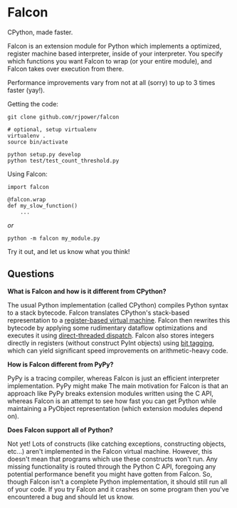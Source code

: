 Falcon
======

CPython, made faster.

Falcon is an extension module for Python which implements a optimized, register machine based interpreter,
inside of your interpreter.  You specify which functions you want Falcon to wrap (or your entire module), and
Falcon takes over execution from there.  

Performance improvements vary from not at all (sorry) to up to 3 times faster (yay!).

Getting the code:

    git clone github.com/rjpower/falcon
    
    # optional, setup virtualenv
    virtualenv .
    source bin/activate

    python setup.py develop
    python test/test_count_threshold.py

Using Falcon:
    
    import falcon
    
    @falcon.wrap
    def my_slow_function()
        ...

_or_

    python -m falcon my_module.py

Try it out, and let us know what you think!


## Questions

**What is Falcon and how is it different from CPython?**

The usual Python implementation (called CPython) compiles Python syntax to a stack bytecode. 
Falcon translates CPython's stack-based representation to a 
[register-based virtual machine](http://stackoverflow.com/questions/11120343/advantages-of-stack-based-bytecodes-or-infinite-register-machines). 
Falcon then rewrites this bytecode by applying some rudimentary dataflow optimizations and executes it using [direct-threaded dispatch](https://blog.mozilla.org/dmandelin/2008/06/03/squirrelfish/).
Falcon also stores integers directly in registers (without construct PyInt objects) using [bit tagging](http://mail.python.org/pipermail/python-dev/2004-July/046139.html), which 
can yield significant speed improvements on arithmetic-heavy code. 

**How is Falcon different from PyPy?**

PyPy is a tracing compiler, whereas Falcon is just an efficient interpreter implementation. PyPy might make 
The main motivation for Falcon is that an approach like PyPy breaks extension modules written using the C API, 
whereas Falcon is an attempt to see how fast you can get Python while maintaining a PyObject representation 
(which extension modules depend on). 

**Does Falcon support all of Python?** 

Not yet! Lots of constructs (like catching exceptions, constructing objects, etc...) aren't implemented in the Falcon virtual machine.
However, this doesn't mean that programs which use these constructs won't run. Any missing functionality is routed through the Python C API, 
foregoing any potential performance benefit you might have gotten from Falcon. So, though Falcon isn't a complete Python implementation, 
it should still run all of your code. If you try Falcon and it crashes on some program then you've encountered a bug and should let us know. 
